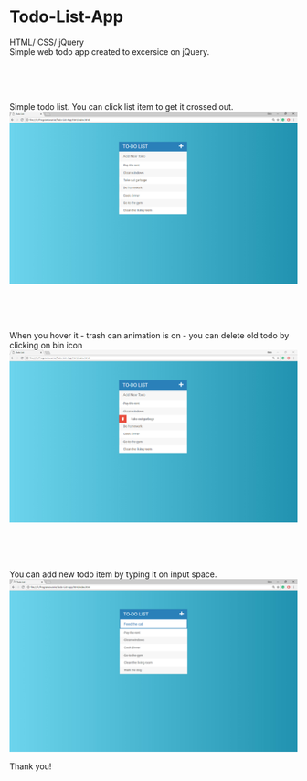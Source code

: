 # Todo-List-App

HTML/ CSS/ jQuery <br>
Simple web todo app created to excersice on jQuery.

<br>
<br>
<br>

Simple todo list. You can click list item to get it crossed out.<br>
![todo1](https://raw.githubusercontent.com/KubaMikolajczyk/Todo-List-App/master/jpg/todo1.jpg)


<br>
<br>
<br>

When you hover it - trash can animation is on - you can delete old todo by clicking on bin icon<br>
![todo2](https://raw.githubusercontent.com/KubaMikolajczyk/Todo-List-App/master/jpg/todo2.jpg)


<br>
<br>
<br>

You can add new todo item by typing it on input space.<br>
![todo3](https://raw.githubusercontent.com/KubaMikolajczyk/Todo-List-App/master/jpg/todo3.jpg)

Thank you!

